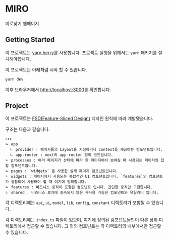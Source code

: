 # MIRO

미로찾기 웹페이지

## Getting Started

이 프로젝트는 [yarn berry](https://github.com/yarnpkg/berry)를 사용합니다. 프로젝트 실행을 위해서는 `yarn` 패키지를 설치해야합니다.

이 프로젝트는 아래처럼 시작 할 수 있습니다.

```bash
yarn dev
```

이후 브라우저에서 [http://localhost:3000](http://localhost:3000)를 확인합니다.

## Project

이 프로젝트는 [FSD(Feature-Sliced Design)](https://feature-sliced.design/) 디자인 원칙에 따라 개발됐습니다.

구조는 다음과 같습니다.

```
src
ㄴ app
  ㄴ provider : 페이지들의 Layout을 지정하거나 context를 제공하는 컴포넌트입니다.
  ㄴ app-router : next의 app router 정의 코드입니다.
ㄴ processes : 여러 페이지가 상태에 따라 한 페이지에서 보여질 때 사용되는 페이지의 집합 컴포넌트입니다.
ㄴ pages : `widgets` 을 사용한 실제 페이지 컴포넌트입니다.
ㄴ widgets : 페이지에서 사용되는 복합적인 UI 컴포넌트입니다. `features`의 컴포넌트가 결합되어 사용돼야 할 때 여기에 정의합니다.
ㄴ features : 비즈니스 로직이 포함된 컴포넌트 입니다. 간단한 로직만 구현합니다.
ㄴ shared : 비즈니스 로직에 종속되지 않은 재사용 가능한 컴포넌트와 유틸리티 입니다.
```

각 디렉토리에는 `api`, `ui`, `model`, `lib`, `config`, `constant` 디렉토리가 포함될 수 있습니다.

각 디렉토리에는 `index.ts` 파일이 있으며, 여기에 정의된 컴포넌트들만이 다른 상위 디렉토리에서 접근할 수 있습니다. 그 외의 컴포넌트는 각 디렉토리의 내부에서만 접근할 수 있습니다.

